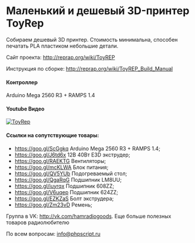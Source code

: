 # Маленький и дешевый 3D-принтер ToyRep
Собираем дешевый 3D принтер. Стоимость минимальна, способен печатать PLA пластиком небольшие детали.

Сайт проекта: http://reprap.org/wiki/ToyREP

Инструкция по сборке: http://reprap.org/wiki/ToyREP_Build_Manual

#### Контроллер
Arduino Mega 2560 R3 + RAMPS 1.4

#### Youtube Видео
[![ToyRep](http://img.youtube.com/vi/H17Mea6-Euc/0.jpg)](http://www.youtube.com/watch?v=H17Mea6-Euc)

#### Ссылки на сопутствующие товары:
* https://goo.gl/ScGgkq Arduino Mega 2560 R3 + RAMPS 1.4;
* https://goo.gl/J6td6x 12В 40Вт E3D экструдер;
* https://goo.gl/RAEKTG Вентиляторы;
* https://goo.gl/mcKLWA Блок питания;
* https://goo.gl/QV5YUb Подогреваемый стол;
* https://goo.gl/QgaRqG Подшипник LM8UU;
* https://goo.gl/iuyrqx Подшипник 608ZZ;
* https://goo.gl/V6uqep Подшипник 624ZZ;
* https://goo.gl/EZKZaS Болт экструдера;
* https://goo.gl/Zm23vD Ремень;

Группа в VK: http://vk.com/hamradiogoods. Еще больше полезных товаров радиолюбителю

По всем вопросам: info@phpscript.ru
